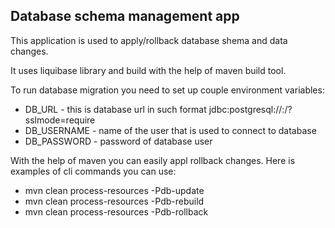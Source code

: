 ## Database schema management app

This application is used to apply/rollback database shema and data changes.

It uses liquibase library and build with the help of maven build tool.

To run database migration you need to set up couple environment variables:

* DB_URL - this is database url in such format jdbc:postgresql://<hostname>:<password>/<database name>?sslmode=require
* DB_USERNAME - name of the user that is used to connect to database
* DB_PASSWORD - password of database user

With the help of maven you can easily appl rollback changes. Here is examples of cli commands you can use:
* mvn clean process-resources -Pdb-update
* mvn clean process-resources -Pdb-rebuild
* mvn clean process-resources -Pdb-rollback
